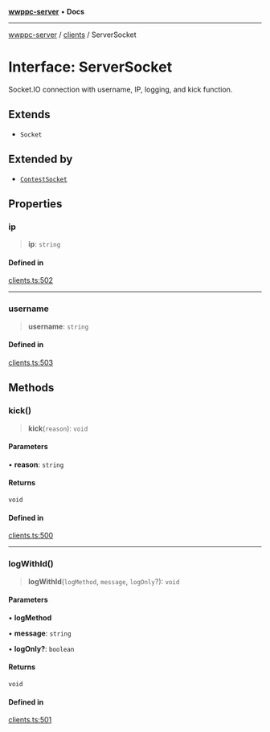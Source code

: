 [**wwppc-server**](../../README.md) • **Docs**

***

[wwppc-server](../../modules.md) / [clients](../README.md) / ServerSocket

# Interface: ServerSocket

Socket.IO connection with username, IP, logging, and kick function.

## Extends

- `Socket`

## Extended by

- [`ContestSocket`](../../contest/interfaces/ContestSocket.md)

## Properties

### ip

> **ip**: `string`

#### Defined in

[clients.ts:502](https://github.com/WWPPC/WWPPC-server/blob/96bcc74e00ec496e35202c4bddfc3a060fa4a556/src/clients.ts#L502)

***

### username

> **username**: `string`

#### Defined in

[clients.ts:503](https://github.com/WWPPC/WWPPC-server/blob/96bcc74e00ec496e35202c4bddfc3a060fa4a556/src/clients.ts#L503)

## Methods

### kick()

> **kick**(`reason`): `void`

#### Parameters

• **reason**: `string`

#### Returns

`void`

#### Defined in

[clients.ts:500](https://github.com/WWPPC/WWPPC-server/blob/96bcc74e00ec496e35202c4bddfc3a060fa4a556/src/clients.ts#L500)

***

### logWithId()

> **logWithId**(`logMethod`, `message`, `logOnly`?): `void`

#### Parameters

• **logMethod**

• **message**: `string`

• **logOnly?**: `boolean`

#### Returns

`void`

#### Defined in

[clients.ts:501](https://github.com/WWPPC/WWPPC-server/blob/96bcc74e00ec496e35202c4bddfc3a060fa4a556/src/clients.ts#L501)
